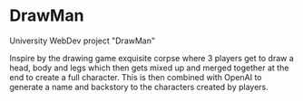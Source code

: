 # DrawMan

University WebDev project "DrawMan"

Inspire by the drawing game exquisite corpse where 3 players get to draw a head, body and legs which then gets mixed up and merged together at the end to create a full character. This is then combined with OpenAI to generate a name and backstory to the characters created by players.
